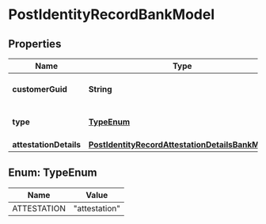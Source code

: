 

# PostIdentityRecordBankModel


## Properties

| Name | Type | Description | Notes |
|------------ | ------------- | ------------- | -------------|
|**customerGuid** | **String** | The customer&#39;s identifier. |  |
|**type** | [**TypeEnum**](#TypeEnum) | The identity record&#39;s type. |  |
|**attestationDetails** | [**PostIdentityRecordAttestationDetailsBankModel**](PostIdentityRecordAttestationDetailsBankModel.md) |  |  |



## Enum: TypeEnum

| Name | Value |
|---- | -----|
| ATTESTATION | &quot;attestation&quot; |



